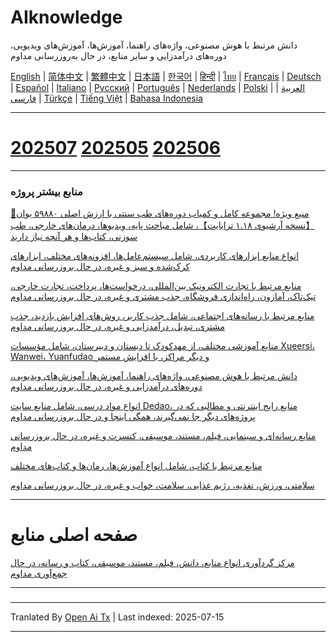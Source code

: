 # AIknowledge
دانش مرتبط با هوش مصنوعی، واژه‌های راهنما، آموزش‌ها، آموزش‌های ویدیویی، دوره‌های درآمدزایی و سایر منابع، در حال به‌روزرسانی مداوم

[English](https://openaitx.github.io/view.html?user=mswnlz&project=AIknowledge&lang=en) | [简体中文](https://openaitx.github.io/view.html?user=mswnlz&project=AIknowledge&lang=zh-CN) | [繁體中文](https://openaitx.github.io/view.html?user=mswnlz&project=AIknowledge&lang=zh-TW) | [日本語](https://openaitx.github.io/view.html?user=mswnlz&project=AIknowledge&lang=ja) | [한국어](https://openaitx.github.io/view.html?user=mswnlz&project=AIknowledge&lang=ko) | [हिन्दी](https://openaitx.github.io/view.html?user=mswnlz&project=AIknowledge&lang=hi) | [ไทย](https://openaitx.github.io/view.html?user=mswnlz&project=AIknowledge&lang=th) | [Français](https://openaitx.github.io/view.html?user=mswnlz&project=AIknowledge&lang=fr) | [Deutsch](https://openaitx.github.io/view.html?user=mswnlz&project=AIknowledge&lang=de) | [Español](https://openaitx.github.io/view.html?user=mswnlz&project=AIknowledge&lang=es) | [Italiano](https://openaitx.github.io/view.html?user=mswnlz&project=AIknowledge&lang=it) | [Русский](https://openaitx.github.io/view.html?user=mswnlz&project=AIknowledge&lang=ru) | [Português](https://openaitx.github.io/view.html?user=mswnlz&project=AIknowledge&lang=pt) | [Nederlands](https://openaitx.github.io/view.html?user=mswnlz&project=AIknowledge&lang=nl) | [Polski](https://openaitx.github.io/view.html?user=mswnlz&project=AIknowledge&lang=pl) | [العربية](https://openaitx.github.io/view.html?user=mswnlz&project=AIknowledge&lang=ar) | [فارسی](https://openaitx.github.io/view.html?user=mswnlz&project=AIknowledge&lang=fa) | [Türkçe](https://openaitx.github.io/view.html?user=mswnlz&project=AIknowledge&lang=tr) | [Tiếng Việt](https://openaitx.github.io/view.html?user=mswnlz&project=AIknowledge&lang=vi) | [Bahasa Indonesia](https://openaitx.github.io/view.html?user=mswnlz&project=AIknowledge&lang=id)

------------
# [202507](https://raw.githubusercontent.com/mswnlz/AIknowledge/main/202507.md) [202505](https://raw.githubusercontent.com/mswnlz/AIknowledge/main/202505.md) [202506](https://raw.githubusercontent.com/mswnlz/AIknowledge/main/202506.md)

---------------
### منابع بیشتر پروژه

[🎁منبع ویژه! مجموعه کامل و کمیاب دوره‌های طب سنتی با ارزش اصلی ۵۹۸۸۰ یوان【نسخه آرشیوی ۱.۱۸ ترابایت】، شامل مباحث پایه، ویدیوها، درمان‌های خارجی، طب سوزنی، کتاب‌ها و هر آنچه نیاز دارید](https://github.com/mswnlz/chinese-traditional)

[انواع منابع ابزارهای کاربردی، شامل سیستم‌عامل‌ها، افزونه‌های مختلف، ابزارهای کرک‌شده و سبز و غیره، در حال بروزرسانی مداوم](https://github.com/mswnlz/tools)

[منابع مرتبط با تجارت الکترونیک بین‌المللی، درخواست‌ها، پرداخت، تجارت خارجی، تیک‌تاک، آمازون، راه‌اندازی فروشگاه، جذب مشتری و غیره، در حال بروزرسانی مداوم](https://github.com/mswnlz/cross-border)

[منابع مرتبط با رسانه‌های اجتماعی، شامل جذب کاربر، روش‌های افزایش بازدید، جذب مشتری، تبدیل، درآمدزایی و غیره، در حال بروزرسانی مداوم](https://github.com/mswnlz/self-media)

[ منابع آموزشی مختلف، از مهدکودک تا دبستان و دبیرستان، شامل مؤسسات Xueersi، Wanwei، Yuanfudao و دیگر مراکز، با افزایش مستمر](https://github.com/mswnlz/edu-knowlege)

[دانش مرتبط با هوش مصنوعی، واژه‌های راهنما، آموزش‌ها، آموزش‌های ویدیویی، دوره‌های درآمدزایی و غیره، در حال بروزرسانی مداوم](https://github.com/mswnlz/AIknowledge)

[انواع مواد درسی، شامل منابع سایت Dedao، منابع رایج اینترنتی و مطالبی که در پروژه‌های دیگر جا نمی‌گیرند، همگی اینجا و در حال بروزرسانی مداوم](https://github.com/mswnlz/curriculum)

[منابع رسانه‌ای و سینمایی، فیلم، مستند، موسیقی، کنسرت و غیره، در حال بروزرسانی مداوم](https://github.com/mswnlz/movies)

[منابع مرتبط با کتاب، شامل انواع آموزش‌ها، رمان‌ها و کتاب‌های مختلف](https://github.com/mswnlz/book)

[سلامتی، ورزش، تغذیه، رژیم غذایی، سلامت، خواب و غیره، در حال بروزرسانی مداوم](https://github.com/mswnlz/healthy)

---------------

# صفحه اصلی منابع
[مرکز گردآوری انواع منابع، دانش، فیلم، مستند، موسیقی، کتاب و رسانه، در حال جمع‌آوری مداوم](https://github.com/mswnlz)

---------------

### 








---

Tranlated By [Open Ai Tx](https://github.com/OpenAiTx/OpenAiTx) | Last indexed: 2025-07-15

---